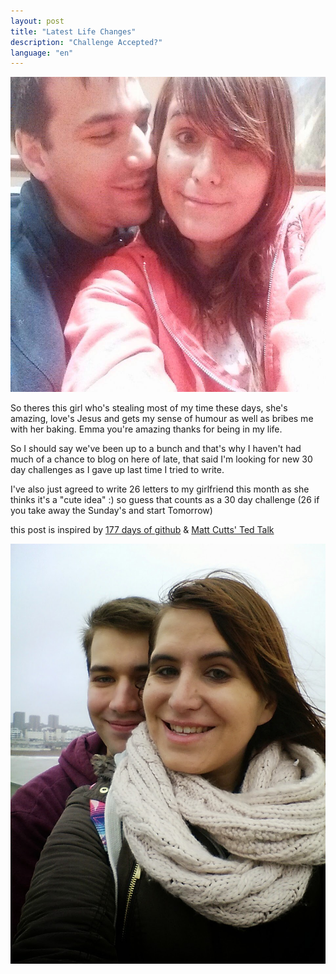 ```yaml
---
layout: post
title: "Latest Life Changes"
description: "Challenge Accepted?"
language: "en"
---
```


![Cover](/assets/img/posts/emma.jpg)

So theres this girl who's stealing most of my time these days, she's amazing, love's Jesus and gets my sense of humour as well as bribes me with her baking. Emma you're amazing thanks for being in my life.
<!-- more -->
So I should say we've been up to a bunch and that's why I haven't had much of a chance to blog on here of late,
that said I'm looking for new 30 day challenges as I gave up last time I tried to write.

I've also just agreed to write 26 letters to my girlfriend this month as she thinks it's a "cute idea" :)
so guess that counts as a 30 day challenge (26 if you take away the Sunday's and start Tomorrow)

this post is inspired by [177 days of github](https://ryanseys.com/blog/177-days-of-github/)
& [Matt Cutts' Ted Talk](http://www.ted.com/talks/matt_cutts_try_something_new_for_30_days?language=en)

![Cover](/assets/img/posts/emma2.jpg)
